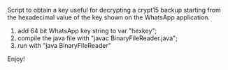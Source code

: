 Script to obtain a key useful for decrypting a crypt15 backup starting from the hexadecimal value of the key shown on the WhatsApp application.

1) add 64 bit WhatsApp key string to var "hexkey";
2) compile the java file with "javac BinaryFileReader.java";
3) run with "java BinaryFileReader"

Enjoy!
